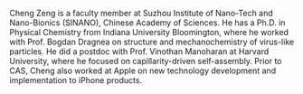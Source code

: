 Cheng Zeng is a faculty member at Suzhou Institute of Nano-Tech and Nano-Bionics (SINANO), Chinese Academy of Sciences. He has a Ph.D. in Physical Chemistry from Indiana University Bloomington, where he worked with Prof. Bogdan Dragnea on structure and mechanochemistry of virus-like particles. He did a postdoc with Prof. Vinothan Manoharan at Harvard University, where he focused on capillarity-driven self-assembly. Prior to CAS, Cheng also worked at Apple on new technology development and implementation to iPhone products.
